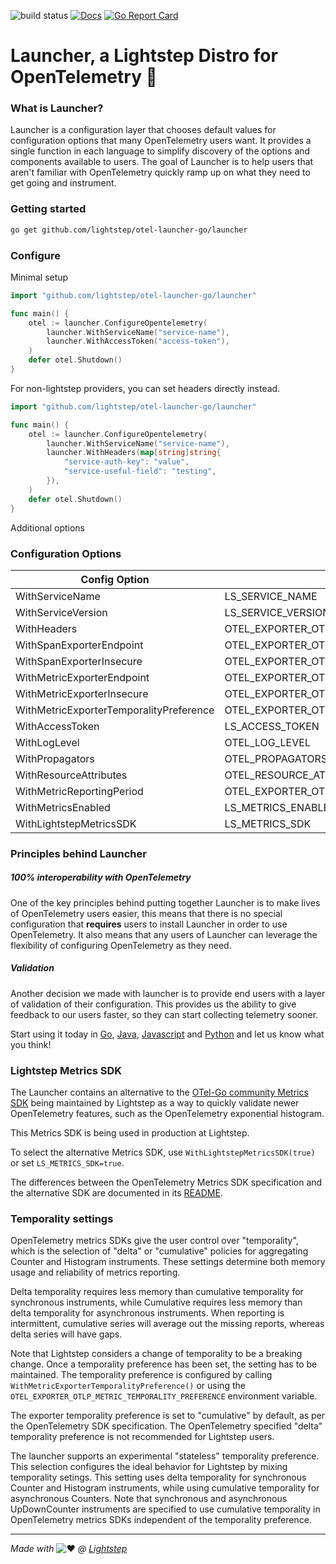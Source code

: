 ![build status](https://github.com/lightstep/otel-launcher-go/workflows/build/badge.svg)
[![Docs](https://godoc.org/github.com/lightstep/otel-launcher-go/launcher?status.svg)](https://pkg.go.dev/github.com/lightstep/otel-launcher-go/launcher)
[![Go Report Card](https://goreportcard.com/badge/github.com/lightstep/otel-launcher-go/launcher)](https://goreportcard.com/report/github.com/lightstep/otel-launcher-go/launcher)

# Launcher, a Lightstep Distro for OpenTelemetry 🚀

### What is Launcher?

Launcher is a configuration layer that chooses default values for configuration options that many OpenTelemetry users want. It provides a single function in each language to simplify discovery of the options and components available to users. The goal of Launcher is to help users that aren't familiar with OpenTelemetry quickly ramp up on what they need to get going and instrument.

### Getting started

```bash
go get github.com/lightstep/otel-launcher-go/launcher
```

### Configure

Minimal setup

```go
import "github.com/lightstep/otel-launcher-go/launcher"

func main() {
    otel := launcher.ConfigureOpentelemetry(
        launcher.WithServiceName("service-name"),
        launcher.WithAccessToken("access-token"),
    )
    defer otel.Shutdown()
}
```

For non-lightstep providers, you can set headers directly instead.

```go
import "github.com/lightstep/otel-launcher-go/launcher"

func main() {
    otel := launcher.ConfigureOpentelemetry(
        launcher.WithServiceName("service-name"),
        launcher.WithHeaders(map[string]string{
            "service-auth-key": "value",
            "service-useful-field": "testing",
        }),
    )
    defer otel.Shutdown()
}
```


Additional options

### Configuration Options

| Config Option                           | Env Variable                                     | Required | Default                  |
|-----------------------------------------|--------------------------------------------------|----------|--------------------------|
| WithServiceName                         | LS_SERVICE_NAME                                  | y        | -                        |
| WithServiceVersion                      | LS_SERVICE_VERSION                               | n        | unknown                  |
| WithHeaders                             | OTEL_EXPORTER_OTLP_HEADERS                       | n        | {}                       |
| WithSpanExporterEndpoint                | OTEL_EXPORTER_OTLP_SPAN_ENDPOINT                 | n        | ingest.lightstep.com:443 |
| WithSpanExporterInsecure                | OTEL_EXPORTER_OTLP_SPAN_INSECURE                 | n        | false                    |
| WithMetricExporterEndpoint              | OTEL_EXPORTER_OTLP_METRIC_ENDPOINT               | n        | ingest.lightstep.com:443 |
| WithMetricExporterInsecure              | OTEL_EXPORTER_OTLP_METRIC_INSECURE               | n        | false                    |
| WithMetricExporterTemporalityPreference | OTEL_EXPORTER_OTLP_METRIC_TEMPORALITY_PREFERENCE | n        | false                    |
| WithAccessToken                         | LS_ACCESS_TOKEN                                  | n        | -                        |
| WithLogLevel                            | OTEL_LOG_LEVEL                                   | n        | info                     |
| WithPropagators                         | OTEL_PROPAGATORS                                 | n        | b3                       |
| WithResourceAttributes                  | OTEL_RESOURCE_ATTRIBUTES                         | n        | -                        |
| WithMetricReportingPeriod               | OTEL_EXPORTER_OTLP_METRIC_PERIOD                 | n        | 30s                      |
| WithMetricsEnabled                      | LS_METRICS_ENABLED                               | n        | True                     |
| WithLightstepMetricsSDK                 | LS_METRICS_SDK                                   | n        | False                    |

### Principles behind Launcher

##### 100% interoperability with OpenTelemetry

One of the key principles behind putting together Launcher is to make lives of OpenTelemetry users easier, this means that there is no special configuration that **requires** users to install Launcher in order to use OpenTelemetry. It also means that any users of Launcher can leverage the flexibility of configuring OpenTelemetry as they need.

##### Validation

Another decision we made with launcher is to provide end users with a layer of validation of their configuration. This provides us the ability to give feedback to our users faster, so they can start collecting telemetry sooner.

Start using it today in [Go](https://github.com/lightstep/otel-launcher-go), [Java](https://github.com/lightstep/otel-launcher-java), [Javascript](https://github.com/lightstep/otel-launcher-node) and [Python](https://github.com/lightstep/otel-launcher-python) and let us know what you think!

### Lightstep Metrics SDK

The Launcher contains an alternative to the [OTel-Go community Metrics
SDK](https://github.com/open-telemetry/opentelemetry-go) being
maintained by Lightstep as a way to quickly validate newer
OpenTelemetry features, such as the OpenTelemetry exponential
histogram.

This Metrics SDK is being used in production at Lightstep.

To select the alternative Metrics SDK, use
`WithLightstepMetricsSDK(true)` or set `LS_METRICS_SDK=true`.

The differences between the OpenTelemetry Metrics SDK specification
and the alternative SDK are documented in its
[README](./lightstep/sdk/metric/README.md).

### Temporality settings

OpenTelemetry metrics SDKs give the user control over "temporality",
which is the selection of "delta" or "cumulative" policies for
aggregating Counter and Histogram instruments.  These settings determine
both memory usage and reliability of metrics reporting.

Delta temporality requires less memory than cumulative temporality for
synchronous instruments, while Cumulative requires less memory than
delta temporality for asynchronous instruments.  When reporting is
intermittent, cumulative series will average out the missing reports,
whereas delta series will have gaps.

Note that Lightstep considers a change of temporality to be a breaking
change.  Once a temporality preference has been set, the setting has
to be maintained.  The temporality preference is configured by calling
`WithMetricExporterTemporalityPreference()` or using the
`OTEL_EXPORTER_OTLP_METRIC_TEMPORALITY_PREFERENCE` environment
variable.

The exporter temporality preference is set to "cumulative" by default,
as per the OpenTelemetry SDK specification.  The OpenTelemetry
specified "delta" temporality preference is not recommended for
Lightstep users.

The launcher supports an experimental "stateless" temporality
preference.  This selection configures the ideal behavior for
Lightstep by mixing temporality setings.  This setting uses delta
temporality for synchronous Counter and Histogram instruments, while
using cumulative temporality for asynchronous Counters.  Note that
synchronous and asynchronous UpDownCounter instruments are specified
to use cumulative temporality in OpenTelemetry metrics SDKs
independent of the temporality preference.

------

*Made with* ![:heart:](https://a.slack-edge.com/production-standard-emoji-assets/10.2/apple-medium/2764-fe0f.png) *@ [Lightstep](http://lightstep.com/)*
